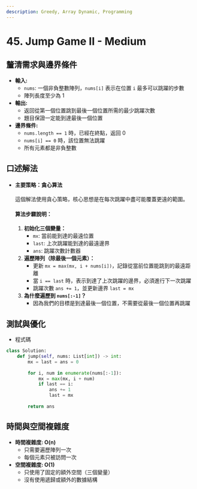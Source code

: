 ```yaml
---
description: Greedy, Array Dynamic, Programming
---
```


# 45. Jump Game II - Medium

## 釐清需求與邊界條件

* **輸入:**
  * `nums`: 一個非負整數陣列，`nums[i]` 表示在位置 `i` 最多可以跳躍的步數
  * 陣列長度至少為 1
* **輸出:**
  * 返回從第一個位置跳到最後一個位置所需的最少跳躍次數
  * 題目保證一定能到達最後一個位置
* **邊界條件:**
  * `nums.length == 1` 時，已經在終點，返回 0
  * `nums[i] == 0` 時，該位置無法跳躍
  * 所有元素都是非負整數

## 口述解法

*   #### 主要策略：貪心算法

    這個解法使用貪心策略，核心思想是在每次跳躍中盡可能覆蓋更遠的範圍。



    #### 算法步驟說明：

    1. **初始化三個變量：**
       * `mx`: 當前能到達的最遠位置
       * `last`: 上次跳躍能到達的最遠邊界
       * `ans`: 跳躍次數計數器
    2. **遍歷陣列（除最後一個元素）：**
       * 更新 `mx = max(mx, i + nums[i])`，記錄從當前位置能跳到的最遠距離
       * 當 `i == last` 時，表示到達了上次跳躍的邊界，必須進行下一次跳躍
       * 跳躍次數 `ans += 1`，並更新邊界 `last = mx`
    3. **為什麼遍歷到 `nums[:-1]`？**
       * 因為我們的目標是到達最後一個位置，不需要從最後一個位置再跳躍

## 測試與優化

* 程式碼

```python
class Solution:
    def jump(self, nums: List[int]) -> int:
        mx = last = ans = 0
        
        for i, num in enumerate(nums[:-1]):
            mx = max(mx, i + num)
            if last == i:
                ans += 1
                last = mx
            
        return ans
```

## 時間與空間複雜度

* **時間複雜度: O(n)**
  * 只需要遍歷陣列一次
  * 每個元素只被訪問一次
* **空間複雜度: O(1)**
  * 只使用了固定的額外空間（三個變量）
  * 沒有使用遞歸或額外的數據結構
